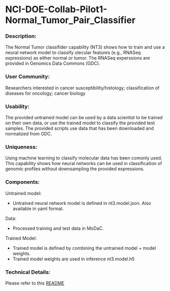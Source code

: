 # NCI-DOE-Collab-Pilot1-Normal_Tumor_Pair_Classifier

### Description:
The Normal Tumor classifider capability (NT3) shows how to train and use a neural network model to classify olecular features (e.g., RNASeq expressions) as either normal or tumor. The RNASeq experssions are provided in Genomics Data Commons (GDC).

### User Community:	
Researchers interested in cancer susceptibility/histology; classification of diseases for oncology; cancer biology 


### Usability:	
The provided untrained model can be used by a data scientist to be trained on their own data, or use the trained model to classify the provided test samples. The provided scripts use data that has been downloaded and normalized from GDC.

### Uniqueness:	
Using machine learning to classify molecular data has been comonly used. This capability shows how neural networks can be used in classification of genomic profiles without downsampling the provided expressions.

### Components:	

Untrained model: 
* Untrained neural network model is defined in nt3.model.json. Also available in yaml format.

Data:
* Processed training and test data in MoDaC. 

Trained Model:
* Trained model is defined by combining the untrained model + model weights.
* Trained model weights are used in inference nt3.model.h5

### Technical Details:
Please refer to this [README](./Pilot1/NT3/README.md)
